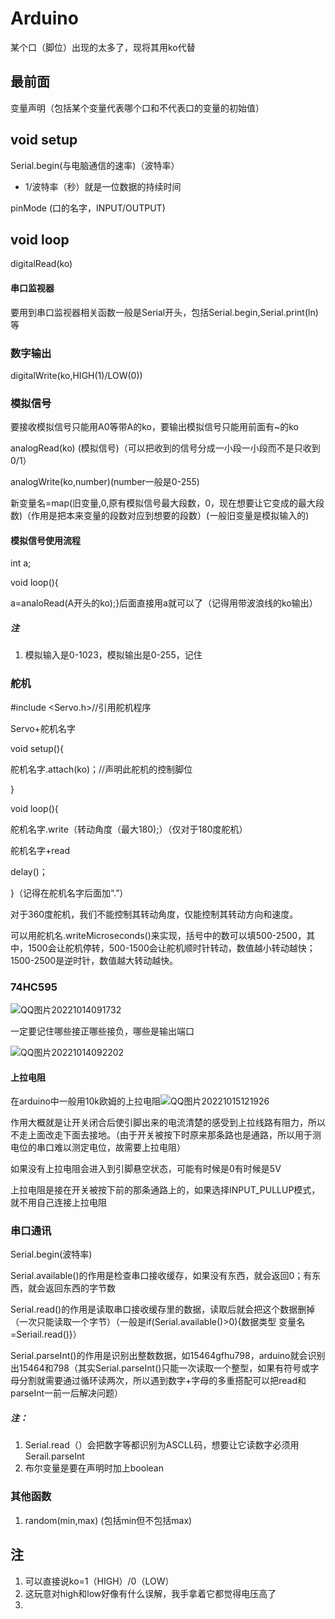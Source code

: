 # Arduino

某个口（脚位）出现的太多了，现将其用ko代替

## 最前面

变量声明（包括某个变量代表哪个口和不代表口的变量的初始值）

## void setup

Serial.begin(与电脑通信的速率)（波特率）

* 1/波特率（秒）就是一位数据的持续时间



pinMode (口的名字，INPUT/OUTPUT)

## void loop

digitalRead(ko)





#### 串口监视器

要用到串口监视器相关函数一般是Serial开头，包括Serial.begin,Serial.print(ln)等

### 数字输出

digitalWrite(ko,HIGH(1)/LOW(0))

### 模拟信号

要接收模拟信号只能用A0等带A的ko，要输出模拟信号只能用前面有~的ko

analogRead(ko) (模拟信号)（可以把收到的信号分成一小段一小段而不是只收到0/1）

analogWrite(ko,number)(number一般是0-255)

新变量名=map(旧变量,0,原有模拟信号最大段数，0，现在想要让它变成的最大段数)（作用是把本来变量的段数对应到想要的段数）(一般旧变量是模拟输入的)

#### 模拟信号使用流程

int a;

void loop(){

a=analoRead(A开头的ko);}后面直接用a就可以了（记得用带波浪线的ko输出）

##### 注

1. 模拟输入是0-1023，模拟输出是0-255，记住



### 舵机

#include <Servo.h>//引用舵机程序

Servo+舵机名字

void setup(){

舵机名字.attach(ko)；//声明此舵机的控制脚位

}

void loop(){

舵机名字.write（转动角度（最大180);）（仅对于180度舵机）

舵机名字+read

delay()；

}（记得在舵机名字后面加“.”）



对于360度舵机，我们不能控制其转动角度，仅能控制其转动方向和速度。

可以用舵机名.writeMicroseconds()来实现，括号中的数可以填500-2500，其中，1500会让舵机停转，500-1500会让舵机顺时针转动，数值越小转动越快；1500-2500是逆时针，数值越大转动越快。











### 74HC595

![QQ图片20221014091732](C:\Users\86180\Desktop\note\QQ图片20221014091732.png)

一定要记住哪些接正哪些接负，哪些是输出端口

![QQ图片20221014092202](C:\Users\86180\Desktop\note\QQ图片20221014092202.png)





#### 上拉电阻

在arduino中一般用10k欧姆的上拉电阻![QQ图片20221015121926](C:\Users\86180\Desktop\my\note\QQ图片20221015121926.png)

作用大概就是让开关闭合后使引脚出来的电流清楚的感受到上拉线路有阻力，所以不走上面改走下面去接地。（由于开关被按下时原来那条路也是通路，所以用于测电位的串口难以测定电位，故需要上拉电阻）

如果没有上拉电阻会进入到引脚悬空状态，可能有时候是0有时候是5V

上拉电阻是接在开关被按下前的那条通路上的，如果选择INPUT_PULLUP模式，就不用自己连接上拉电阻

### 串口通讯

Serial.begin(波特率)

Serial.available()的作用是检查串口接收缓存，如果没有东西，就会返回0；有东西，就会返回东西的字节数

Serial.read()的作用是读取串口接收缓存里的数据，读取后就会把这个数据删掉（一次只能读取一个字节）（一般是if(Serial.available()>0){数据类型 变量名=Seriail.read()}）

Serial.parseInt()的作用是识别出整数数据，如15464gfhu798，arduino就会识别出15464和798（其实Serial.parseInt()只能一次读取一个整型，如果有符号或字母分割就需要通过循环读两次，所以遇到数字+字母的多重搭配可以把read和parseInt一前一后解决问题）







##### 注：

1. Serial.read（）会把数字等都识别为ASCLL码，想要让它读数字必须用Serail.parseInt
1. 布尔变量是要在声明时加上boolean

### 其他函数

1. random(min,max)   (包括min但不包括max)



## 注

1. 可以直接说ko=1（HIGH）/0（LOW）
2. 这玩意对high和low好像有什么误解，我手拿着它都觉得电压高了
3. 
